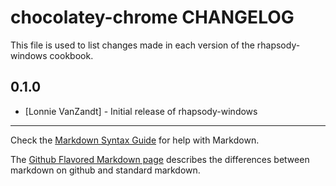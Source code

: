 chocolatey-chrome CHANGELOG
==============

This file is used to list changes made in each version of the rhapsody-windows cookbook.

0.1.0
-----
- [Lonnie VanZandt] - Initial release of rhapsody-windows

- - -
Check the [Markdown Syntax Guide](http://daringfireball.net/projects/markdown/syntax) for help with Markdown.

The [Github Flavored Markdown page](http://github.github.com/github-flavored-markdown/) describes the differences between markdown on github and standard markdown.
